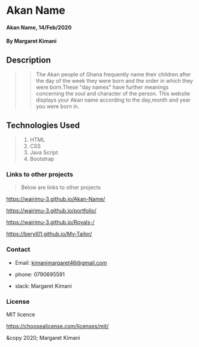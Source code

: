 # Akan Name
#### Akan Name, 14/Feb/2020
#### By **Margaret Kimani**
## Description
>>The Akan people of Ghana frequently name their children after the day of the week they were born and the order in which they were born.These "day names" have further meanings concerning the soul and character of the person. This website displays your Akan name according to the day,month and year you were born in.
## Technologies Used
>
> 1. HTML
> 2. CSS
> 3. Java Script
> 4. Bootstrap
>
### Links to other projects
>Below are links to other projects

https://wairimu-3.github.io/Akan-Name/

https://wairimu-3.github.io/portfolio/

https://wairimu-3.github.io/Royals-/

https://beryl01.github.io/My-Tailor/
### Contact 
+  Email: kimanimargaret46@gmail.com
-  phone: 0790695591
+  slack: Margaret Kimani 
### License
MIT licence

https://choosealicense.com/licenses/mit/

&copy 2020;
Margaret Kimani